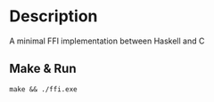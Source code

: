 # Description

A minimal FFI implementation between Haskell and C

## Make & Run

`make && ./ffi.exe`
